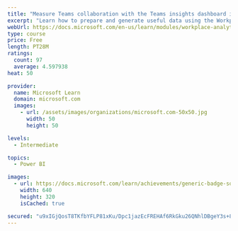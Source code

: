 ```yaml
---
title: "Measure Teams collaboration with the Teams insights dashboard in Workplace Analytics"
excerpt: "Learn how to prepare and generate useful data using the Workplace Analytics Power BI Teams insights dashboard.  Analyze Microsoft Teams adoption trends from the populated reports."
webUrl: https://docs.microsoft.com/en-us/learn/modules/workplace-analytics-teams-insights/
type: course
price: Free
length: PT28M
ratings:
  count: 97
  average: 4.597938
heat: 50

provider:
  name: Microsoft Learn
  domain: microsoft.com
  images:
    - url: /assets/images/organizations/microsoft.com-50x50.jpg
      width: 50
      height: 50

levels:
  - Intermediate

topics:
  - Power BI

images:
  - url: https://docs.microsoft.com/learn/achievements/generic-badge-social.png
    width: 640
    height: 320
    isCached: true

secured: "u9xIGjQosT8TKfbYFLP81xKu/Dpc1jazEcFREHAf6RkGku26QNhlDBgeY3s+89RlQENRg4mqykSchMBv7auCxcvPE8e5MDIUd7HcMW9JnqecPG/zH64UQ0C6ep79BVuES1BeMoTvEGB1sPNTF1CbIK+Gvvkc1YUC3PfvhZXQR5Os0JoLpCpylxkg+rM/pNkq7M9RaMY6ZxgPC5ZDmYoQI8FCfUddTev+6JmM6ogjBTab40LiCZqmJsHzDrmidAhIo8P3P0GUf49S3nRjt8i960ZrHbElUzXoZBVSI+YC0YSm0lDfTf0aYp48bA2uSUZ/HtYVg3MNLQ9sD+FNxAhnbfLxlSpirDpq3GqCfRX7Kk5OhnDdQXeznBUi0AuRACnFKqbSh5ude7zm4nRMIOt9rC2Qh76GFozfY5ZOQIuwV2E=;W6uuIPnISlJiPjwosaW9Nw=="
---
```


